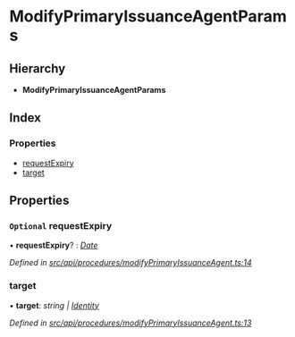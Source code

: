 # ModifyPrimaryIssuanceAgentParams

## Hierarchy

* **ModifyPrimaryIssuanceAgentParams**

## Index

### Properties

* [requestExpiry](modifyprimaryissuanceagentparams.md#optional-requestexpiry)
* [target](modifyprimaryissuanceagentparams.md#target)

## Properties

### `Optional` requestExpiry

• **requestExpiry**? : [_Date_](../enums/transactionargumenttype.md#date)

_Defined in_ [_src/api/procedures/modifyPrimaryIssuanceAgent.ts:14_](https://github.com/PolymathNetwork/polymesh-sdk/blob/5b409784/src/api/procedures/modifyPrimaryIssuanceAgent.ts#L14)

### target

• **target**: _string \|_ [_Identity_](../classes/identity.md)

_Defined in_ [_src/api/procedures/modifyPrimaryIssuanceAgent.ts:13_](https://github.com/PolymathNetwork/polymesh-sdk/blob/5b409784/src/api/procedures/modifyPrimaryIssuanceAgent.ts#L13)

